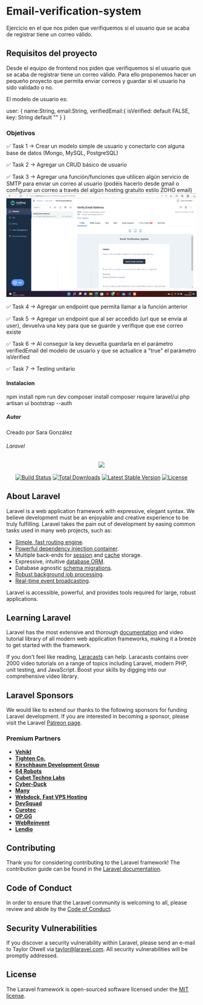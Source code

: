 # Email-verification-system

Ejercicio en el que nos piden que verifiquemos si el usuario que se acaba de registrar tiene un correo válido.

## Requisitos del proyecto

Desde el equipo de frontend nos piden que verifiquemos si el usuario que se acaba de registrar tiene un correo válido. Para ello proponemos hacer un pequeño proyecto que permita enviar correos y guardar si el usuario ha sido validado o no.

El modelo de usuario es:

   user: {
     name:String,
     email:String, 
     verifiedEmail:{
       isVerified: default FALSE,
       key: String default ""
     }
   }
###  Objetivos

✅ Task 1 → Crear un modelo simple de usuario y conectarlo con alguna base de datos (Mongo, MySQL, PostgreSQL)

✅ Task 2 → Agregar un CRUD básico de usuario

✅ Task 3 → Agregar una función/funciones que utilicen algún servicio de SMTP para enviar un correo al usuario (podéis hacerlo desde gmail o configurar un correo a través del algún hosting gratuito estilo ZOHO email) 
![Captura de pantalla de mailtrap con la verificación](resources/assets/Email%20Verification%20System.png)

✅ Task 4 → Agregar un endpoint que permita llamar a la función anterior

✅ Task 5 → Agregar un endpoint que al ser accedido (url que se envía al user), devuelva una key para que se guarde y verifique que ese correo existe

✅ Task 6 → Al conseguir la key devuelta guardarla en el parámetro verifiedEmail del modelo de usuario y que se actualice a "true" el parámetro isVerified

✅ Task 7 → Testing unitario



#### Instalacion

npm install
npm run dev
composer install
composer require laravel/ui
php artisan ui bootstrap --auth

##### Autor

Creado por Sara González

###### Laravel

<p align="center"><a href="https://laravel.com" target="_blank"><img src="https://raw.githubusercontent.com/laravel/art/master/logo-lockup/5%20SVG/2%20CMYK/1%20Full%20Color/laravel-logolockup-cmyk-red.svg" width="400"></a></p>

<p align="center">
<a href="https://travis-ci.org/laravel/framework"><img src="https://travis-ci.org/laravel/framework.svg" alt="Build Status"></a>
<a href="https://packagist.org/packages/laravel/framework"><img src="https://img.shields.io/packagist/dt/laravel/framework" alt="Total Downloads"></a>
<a href="https://packagist.org/packages/laravel/framework"><img src="https://img.shields.io/packagist/v/laravel/framework" alt="Latest Stable Version"></a>
<a href="https://packagist.org/packages/laravel/framework"><img src="https://img.shields.io/packagist/l/laravel/framework" alt="License"></a>
</p>

## About Laravel

Laravel is a web application framework with expressive, elegant syntax. We believe development must be an enjoyable and creative experience to be truly fulfilling. Laravel takes the pain out of development by easing common tasks used in many web projects, such as:

- [Simple, fast routing engine](https://laravel.com/docs/routing).
- [Powerful dependency injection container](https://laravel.com/docs/container).
- Multiple back-ends for [session](https://laravel.com/docs/session) and [cache](https://laravel.com/docs/cache) storage.
- Expressive, intuitive [database ORM](https://laravel.com/docs/eloquent).
- Database agnostic [schema migrations](https://laravel.com/docs/migrations).
- [Robust background job processing](https://laravel.com/docs/queues).
- [Real-time event broadcasting](https://laravel.com/docs/broadcasting).

Laravel is accessible, powerful, and provides tools required for large, robust applications.

## Learning Laravel

Laravel has the most extensive and thorough [documentation](https://laravel.com/docs) and video tutorial library of all modern web application frameworks, making it a breeze to get started with the framework.

If you don't feel like reading, [Laracasts](https://laracasts.com) can help. Laracasts contains over 2000 video tutorials on a range of topics including Laravel, modern PHP, unit testing, and JavaScript. Boost your skills by digging into our comprehensive video library.

## Laravel Sponsors

We would like to extend our thanks to the following sponsors for funding Laravel development. If you are interested in becoming a sponsor, please visit the Laravel [Patreon page](https://patreon.com/taylorotwell).

### Premium Partners

- **[Vehikl](https://vehikl.com/)**
- **[Tighten Co.](https://tighten.co)**
- **[Kirschbaum Development Group](https://kirschbaumdevelopment.com)**
- **[64 Robots](https://64robots.com)**
- **[Cubet Techno Labs](https://cubettech.com)**
- **[Cyber-Duck](https://cyber-duck.co.uk)**
- **[Many](https://www.many.co.uk)**
- **[Webdock, Fast VPS Hosting](https://www.webdock.io/en)**
- **[DevSquad](https://devsquad.com)**
- **[Curotec](https://www.curotec.com/services/technologies/laravel/)**
- **[OP.GG](https://op.gg)**
- **[WebReinvent](https://webreinvent.com/?utm_source=laravel&utm_medium=github&utm_campaign=patreon-sponsors)**
- **[Lendio](https://lendio.com)**

## Contributing

Thank you for considering contributing to the Laravel framework! The contribution guide can be found in the [Laravel documentation](https://laravel.com/docs/contributions).

## Code of Conduct

In order to ensure that the Laravel community is welcoming to all, please review and abide by the [Code of Conduct](https://laravel.com/docs/contributions#code-of-conduct).

## Security Vulnerabilities

If you discover a security vulnerability within Laravel, please send an e-mail to Taylor Otwell via [taylor@laravel.com](mailto:taylor@laravel.com). All security vulnerabilities will be promptly addressed.

## License

The Laravel framework is open-sourced software licensed under the [MIT license](https://opensource.org/licenses/MIT).
